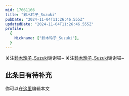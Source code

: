 ```yaml
---
mid: 17661166
title: "鈴木玲子_Suzuki"
pubDate: "2024-11-04T11:26:46.555Z"
updatedDate: "2024-11-04T11:26:46.555Z"
profile:
  {
    Nickname: ["鈴木玲子_Suzuki"],
  }
---
```


关注[鈴木玲子_Suzuki](https://space.bilibili.com/17661166)谢谢喵~ 关注[鈴木玲子_Suzuki](https://space.bilibili.com/17661166)谢谢喵~

## 此条目有待补充
你可以在[这里](https://github.com/Yuhanawa/VTuber.ICU/edit/master/src/content/v/鈴木玲子_Suzuki/index.md)编辑本文
